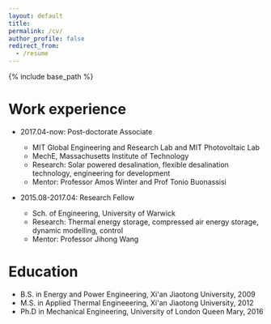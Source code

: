 ```yaml
---
layout: default
title: 
permalink: /cv/
author_profile: false
redirect_from:
  - /resume
---
```


{% include base_path %}

Work experience
======
* 2017.04-now: Post-doctorate Associate
  * MIT Global Engineering and Research Lab and MIT Photovoltaic Lab 
  * MechE, Massachusetts Institute of Technology 
  * Research: Solar powered desalination, flexible desalination technology, engineering for development
  * Mentor: Professor Amos Winter and Prof Tonio Buonassisi

* 2015.08-2017.04: Research Fellow
  * Sch. of Engineering, University of Warwick
  * Research: Thermal energy storage, compressed air energy storage, dynamic modelling, control
  * Mentor: Professor Jihong Wang


Education
======
* B.S. in Energy and Power Engineering, Xi'an Jiaotong University, 2009
* M.S. in Applied Thermal Engineeering, Xi'an Jiaotong University, 2012
* Ph.D in Mechanical Engineering, University of London Queen Mary, 2016 


  

